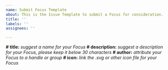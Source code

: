 ```yaml
---
name: Submit Focus Template
about: This is the Issue Template to submit a Focus for consideration.
title: ''
labels: ''
assignees: ''

---
```


**# title:** *suggest a name for your Focus*
**# description:** *suggest a description for your Focus, please keep it below 30 characters*
**# author:** *attribute your Focus to a handle or group*
**# icon:** *link the .svg or other icon file for your Focus*

<Replace this text with your i= and e=, one per line>
